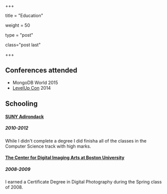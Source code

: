 +++

title = "Education"

weight = 50

type = "post"

class="post last"

+++

## Conferences attended

  - MongoDB World 2015
  - [LevelUp Con](http://www.levelupcon.com/) 2014

## Schooling

#### [SUNY Adirondack](https://www.sunyacc.edu/)
##### 2010-2012

While I didn't complete a degree I did finisha all of the classes in the Computer Science track with high marks.

#### [The Center for Digital Imaging Arts at Boston University](https://en.wikipedia.org/wiki/Center_for_Digital_Imaging_Arts_at_Boston_University)
##### 2008-2009

I earned a Certificate Degree in Digital Photography during the Spring class of 2008.
